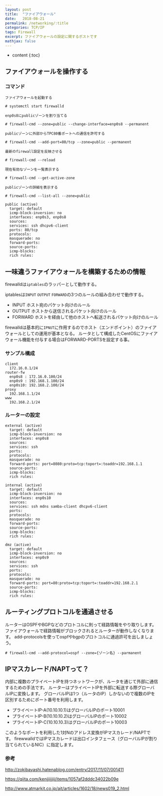 ```yaml
---
layout: post
title:  "ファイアウォール"
date:   2018-08-21
permalink: /networking/:title
categories: TCP/IP
tags: Firewall
excerpt: ファイアウォールの設定に関するポストです
mathjax: false
---
```

 
* content
{:toc}

## ファイアウォールを操作する

### コマンド

```
ファイアウォールを起動する

# systemctl start firewalld
```

```
enp0s8にpublicゾーンを割り当てる

# firewall-cmd --zone=public --change-interface=enp0s8 --permanent
```

```
publicゾーンに外部からTPC80番ポートへの通信を許可する

# firewall-cmd --add-port=80/tcp --zone=public --permanent
```

```
最新のfirewall設定を反映させる

# firewall-cmd --reload
```

```
現在有効なゾーンを一覧表示する

# firewall-cmd --get-active-zone
```

```
publicゾーンの詳細を表示する

# firewall-cmd --list-all --zone=public

public (active)
  target: default
  icmp-block-inversion: no
  interfaces: enp0s3, enp0s8
  sources:
  services: ssh dhcpv6-client
  ports: 80/tcp
  protocols:
  masquerade: no
  forward-ports:
  source-ports:
  icmp-blocks:
  rich rules:
```


## 一味違うファイアウォールを構築するための情報

firewalldは`iptables`のラッパーとして動作する。

iptablesは`INPUT` `OUTPUT` `FORWARD`の3つのルールの組み合わせで動作する。

- INPUT ホスト宛のパケット向けのルール
- OUTPUT ホストから送信されるパケット向けのルール
- FORWARD ホストを経由して他のホストへ転送されるパケット向けのルール

firewalldは基本的に`IPNUT`に作用するのでホスト（エンドポイント）のファイアウォールとしての運用が基本となる。
ルータとして構成したCentOSにファイアウォール機能を付与する場合はFORWARD-PORTSを設定する事。

### サンプル構成
```
client
  172.16.0.1/24
router-fw
  enp0s8 : 172.16.0.100/24
  enp0s9 : 192.168.1.100/24
  enp0s10: 192.168.2.100/24
proxy
  192.168.1.1/24
www
  192.168.2.1/24
```
### ルーターの設定

```
external (active)
  target: default
  icmp-block-inversion: no
  interfaces: enp0s8
  sources:
  services: ssh
  ports:
  protocols:
  masquerade: no
  forward-ports: port=8080:proto=tcp:toport=:toaddr=192.168.1.1
  source-ports:
  icmp-blocks:
  rich rules:

internal (active)
  target: default
  icmp-block-inversion: no
  interfaces: enp0s10
  sources:
  services: ssh mdns samba-client dhcpv6-client
  ports:
  protocols:
  masquerade: no
  forward-ports:
  source-ports:
  icmp-blocks:
  rich rules:

dmz (active)
  target: default
  icmp-block-inversion: no
  interfaces: enp0s9
  sources:
  services: ssh
  ports:
  protocols:
  masquerade: no
  forward-ports: port=80:proto=tcp:toport=:toaddr=192.168.2.1
  source-ports:
  icmp-blocks:
  rich rules:
```

## ルーティングプロトコルを通過させる

ルーターはOSPFやBGPなどのプロトコルに則って経路情報をやり取りします。
ファイアウォールで経路情報がブロックされるとルーターが動作しなくなります。
add-protocolsを使ってospfやbgpのプロトコルに通過許可を出しましょう。

```
# firewall-cmd --add-protocol=ospf --zone={ゾーン名} --parmanent
```

## IPマスカレード/NAPTって？

内部に複数のプライベートIPを持つネットワークが、ルータを通じて外部に通信するための手法です。
ルーターはプライベートIPを外部に転送する際グローバルIPに変換します。
グローバルIPは1つ（ルータのIP）しかないので複数のIPを区別するためにポート番号を利用します。

- プライベートIP-A(10.10.10.1)はグローバルIPのポート10001
- プライベートIP-B(10.10.10.2)はグローバルIPのポート10002
- プライベートIP-C(10.10.10.3)はグローバルIPのポート10003

このようなポートを利用した1対Nのアドレス変換がIPマスカレード/NAPTです。
firewwalldではIPマスカレードは出口インタフェース（グローバルIPが割り当てられているNIC）に指定します。

### 参考

http://zokibayashi.hatenablog.com/entry/2017/11/07/001411

https://qiita.com/kenjjiijjii/items/1057af2dddc34022b09e

http://www.atmarkit.co.jp/ait/articles/1602/18/news019_2.html

